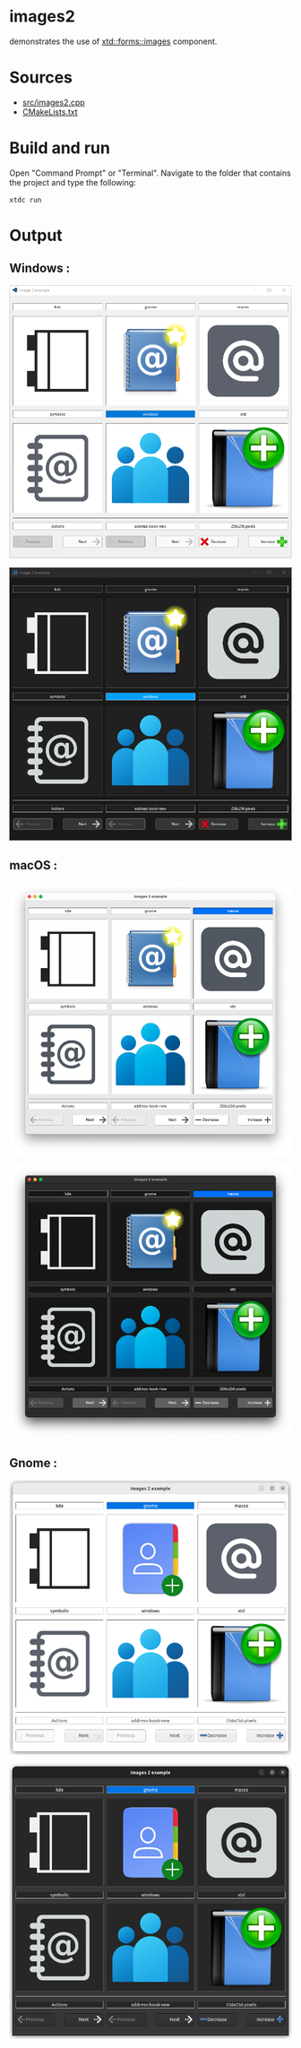 # images2

demonstrates the use of [xtd::forms::images](../../../../src/xtd.forms/include/xtd/forms/images.h) component.

# Sources

* [src/images2.cpp](src/images2.cpp)
* [CMakeLists.txt](CMakeLists.txt)

# Build and run

Open "Command Prompt" or "Terminal". Navigate to the folder that contains the project and type the following:

```shell
xtdc run
```

# Output

## Windows :

![Screenshot](../../../../docs/pictures/examples/images2_w.png)

![Screenshot](../../../../docs/pictures/examples/images2_wd.png)

## macOS :

![Screenshot](../../../../docs/pictures/examples/images2_m.png)

![Screenshot](../../../../docs/pictures/examples/images2_md.png)

## Gnome :

![Screenshot](../../../../docs/pictures/examples/images2_g.png)

![Screenshot](../../../../docs/pictures/examples/images2_gd.png)

